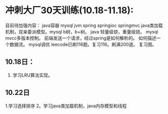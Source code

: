 # 冲刺大厂30天训练(10.18-11.18):
目前待加强内容：
java容器
mysql
jvm
spring
springioc
springmvc
java类加载机制，双亲委派模型。mysql b树，b+树。
java 轻量级锁，重量级锁。
mysql mvcc多版本控制。
前端发送一个请求，经过spring是如何解析的。
如何描述一个数据流。
mysql调优
leecode已刷116题。复习116。刷满200道。
复习图。
## 10.18日：
1. 学习LRU算法实现。
## 10.22日
1.学习选择排序
2。学习java类加载机制，java内存模型和线程
